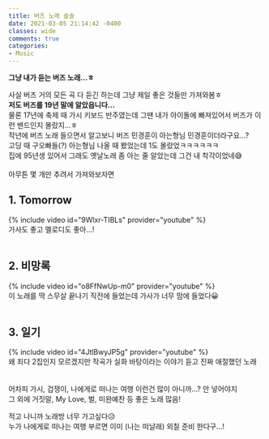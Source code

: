 ```yaml
---
title: 버즈 노래 솔솔 
date: 2021-03-05 21:14:42 -0400
classes: wide
comments: true
categories:
- Music
---
```

**그냥 내가 듣는 버즈 노래...ㅎ**    

사실 버즈 거의 모든 곡 다 듣긴 하는데 그냥 제일 좋은 것들만 가져와봄ㅎ    
**저도 버즈를 19년 말에 알았읍니다...**     
물론 17년에 축제 때 가시 키보드 반주였는데 그땐 내가 아이돌에 빠져있어서 버즈가 이런 밴드인지 몰랐지...ㅎ    
작년에 버즈 노래 들으면서 알고보니 버즈 민경훈이 아는형님 민경훈이더라구요...?     
고딩 때 구오빠들(?) 아는형님 나올 때 봤었는데 1도 몰랐었ㅋㅋㅋㅋㅋㅋ    
집에 95년생 있어서 그래도 옛날노래 좀 아는 줄 알았는데 그건 내 착각이었네😅    
<br>
아무튼 몇 개만 추려서 가져와보자면    
## 1. Tomorrow    
{% include video id="9Wlxr-TIBLs" provider="youtube" %}    
가사도 좋고 멜로디도 좋아...!    
<br>
## 2. 비망록   
{% include video id="o8FfNwUp-m0" provider="youtube" %}    
이 노래를 딱 스무살 끝나기 직전에 들었는데 가사가 너무 맘에 들었다😀    
<br>
## 3. 일기
{% include video id="4JtlBwyJP5g" provider="youtube" %}    
왜 죄다 2집인지 모르겠지만 작곡가 실화 바탕이라는 이야기 듣고 진짜 애절했던 노래    
<br><br>
어차피 가시, 겁쟁이, 나에게로 떠나는 여행 이런건 많이 아니까...? 안 넣어야지    
그 외에 거짓말, My Love, 벌, 미완예찬 등 좋은 노래 많음!    

적고 나니까 노래방 너무 가고싶다😥    
누가 나에게로 떠나는 여행 부르면 이미 (나는 떠날래) 외칠 준비 한다구...!
